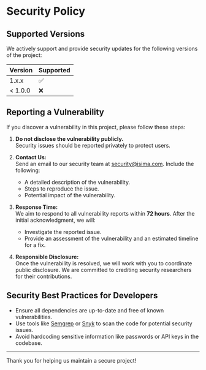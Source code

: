 # Security Policy

## Supported Versions

We actively support and provide security updates for the following versions of the project:

| Version       | Supported          |
| ------------- | ------------------ |
| 1.x.x         | :white_check_mark: |
| < 1.0.0       | :x:                |

## Reporting a Vulnerability

If you discover a vulnerability in this project, please follow these steps:

1. **Do not disclose the vulnerability publicly.**  
   Security issues should be reported privately to protect users.

2. **Contact Us:**  
   Send an email to our security team at [security@isima.com](mailto:security@isima.com). Include the following:
    - A detailed description of the vulnerability.
    - Steps to reproduce the issue.
    - Potential impact of the vulnerability.

3. **Response Time:**  
   We aim to respond to all vulnerability reports within **72 hours**. After the initial acknowledgment, we will:
    - Investigate the reported issue.
    - Provide an assessment of the vulnerability and an estimated timeline for a fix.

4. **Responsible Disclosure:**  
   Once the vulnerability is resolved, we will work with you to coordinate public disclosure. We are committed to crediting security researchers for their contributions.

## Security Best Practices for Developers

- Ensure all dependencies are up-to-date and free of known vulnerabilities.
- Use tools like [Semgrep](https://semgrep.dev) or [Snyk](https://snyk.io) to scan the code for potential security issues.
- Avoid hardcoding sensitive information like passwords or API keys in the codebase.

---

Thank you for helping us maintain a secure project!
